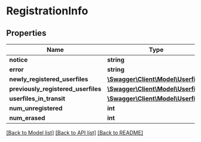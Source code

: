 # RegistrationInfo

## Properties
Name | Type | Description | Notes
------------ | ------------- | ------------- | -------------
**notice** | **string** |  | [optional] 
**error** | **string** |  | [optional] 
**newly_registered_userfiles** | [**\Swagger\Client\Model\Userfile[]**](Userfile.md) |  | [optional] 
**previously_registered_userfiles** | [**\Swagger\Client\Model\Userfile[]**](Userfile.md) |  | [optional] 
**userfiles_in_transit** | [**\Swagger\Client\Model\Userfile[]**](Userfile.md) |  | [optional] 
**num_unregistered** | **int** |  | [optional] 
**num_erased** | **int** |  | [optional] 

[[Back to Model list]](../README.md#documentation-for-models) [[Back to API list]](../README.md#documentation-for-api-endpoints) [[Back to README]](../README.md)


